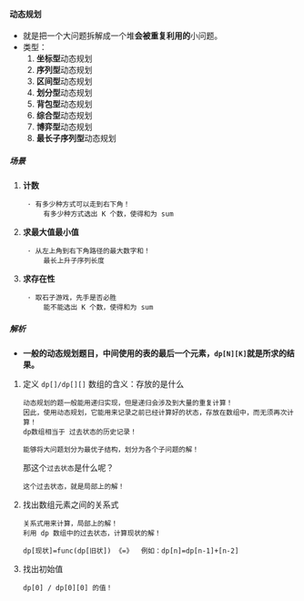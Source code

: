#### 动态规划

+ 就是把一个大问题拆解成一个堆**会被重复利用的**小问题。
+ 类型：
  1. **坐标型**动态规划
  2. **序列型**动态规划
  3. **区间型**动态规划
  4. **划分型**动态规划
  5. **背包型**动态规划
  6. **综合型**动态规划
  7. **博弈型**动态规划
  8. **最长子序列型**动态规划

##### 场景

1. **计数**

   ```
    · 有多少种方式可以走到右下角！
    	有多少种方式选出 K 个数，使得和为 sum
   ```

2. **求最大值最小值**

   ```
    · 从左上角到右下角路径的最大数字和！
    	最长上升子序列长度
   ```

3. **求存在性**

   ```
    · 取石子游戏，先手是否必胜
    	能不能选出 K 个数，使得和为 sum
   ```


##### 解析

+ **一般的动态规划题目，中间使用的表的最后一个元素，`dp[N][K]`就是所求的结果。**

1. 定义 `dp[]/dp[][]` 数组的含义：存放的是什么

   ```
   动态规划的题一般能用递归实现，但是递归会涉及到大量的重复计算！
   因此，使用动态规划，它能用来记录之前已经计算好的状态，存放在数组中，而无须再次计算！
   dp数组相当于 过去状态的历史记录！
   
   能够将大问题划分为最优子结构，划分为各个子问题的解！
   ```

   那这个`过去状态`是什么呢？

   ```
   这个过去状态，就是局部上的解！
   ```

2. 找出数组元素之间的关系式

   ```
   关系式用来计算，局部上的解！
   利用 dp 数组中的过去状态，计算现状的解！
   
   dp[现状]=func(dp[旧状]) 《=》	例如：dp[n]=dp[n-1]+[n-2]
   ```

3. 找出初始值

   ```
   dp[0] / dp[0][0] 的值！
   ```


